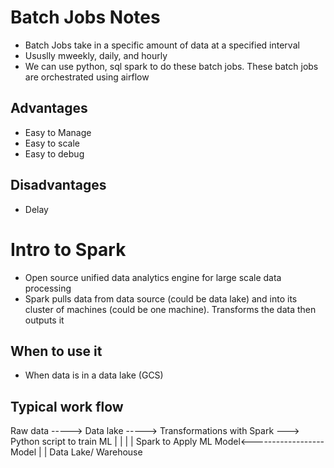 # Batch Jobs Notes
- Batch Jobs take in a specific amount of data at a specified interval
- Ususlly mweekly, daily, and hourly 
- We can use python, sql spark to do these batch jobs. These batch jobs are orchestrated using airflow

## Advantages 
- Easy to Manage 
- Easy to scale
- Easy to debug

## Disadvantages
- Delay


# Intro to Spark
- Open source unified data analytics engine for large scale data processing 
- Spark pulls data from data source (could be data lake) and into its cluster of machines (could be one machine). Transforms the data then outputs it

## When to use it
- When data is in a data lake (GCS) 

## Typical work flow

Raw data -----> Data lake -----> Transformations with Spark ---> Python script to train ML
                                        |                                   |
                                        |                                   |
                                Spark to Apply ML Model<------------------Model
                                        |
                                        |
                                Data Lake/ Warehouse